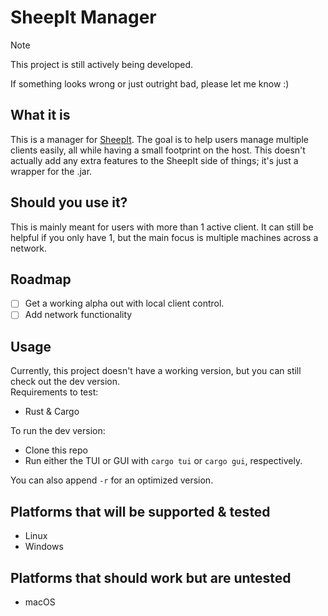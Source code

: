 # SheepIt Manager

> [!NOTE]
> This project is still actively being developed.
>
> If something looks wrong or just outright bad, please let me know :)

## What it is
This is a manager for [SheepIt](https://sheepit-renderfarm.com). The goal is to help users manage multiple clients easily, all while having a small footprint on the host. This doesn't actually add any extra features to the SheepIt side of things; it's just a wrapper for the .jar.

## Should you use it?
This is mainly meant for users with more than 1 active client. It can still be helpful if you only have 1, but the main focus is multiple machines across a network.

## Roadmap
- [ ] Get a working alpha out with local client control.
- [ ] Add network functionality

## Usage
Currently, this project doesn't have a working version, but you can still check out the dev version.  
Requirements to test:
- Rust & Cargo

To run the dev version:
- Clone this repo
- Run either the TUI or GUI with `cargo tui` or `cargo gui`, respectively.

You can also append `-r` for an optimized version.

## Platforms that will be supported & tested
- Linux
- Windows

## Platforms that should work but are untested
- macOS